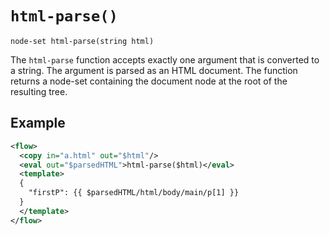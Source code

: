 # `html-parse()`

```
node-set html-parse(string html)
```

The `html-parse` function accepts exactly one argument that is converted to a string. The argument is parsed as an HTML document. The function returns a node-set containing the document node at the root of the resulting tree.

## Example

```xml
<flow>
  <copy in="a.html" out="$html"/>
  <eval out="$parsedHTML">html-parse($html)</eval>
  <template>
  {
    "firstP": {{ $parsedHTML/html/body/main/p[1] }}
  }
  </template>
</flow>
```

